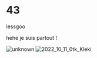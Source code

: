 # 43
lessgoo

hehe je suis partout !

![unknown](https://github.com/Melc-In/43/assets/80842427/fadf8efe-d00d-46a6-999d-fa790cee2bb6)
![2022_10_11_0tk_Kleki](https://github.com/Melc-In/43/assets/80842427/a060b68f-7f30-409c-bb7c-d42774942f5d)
